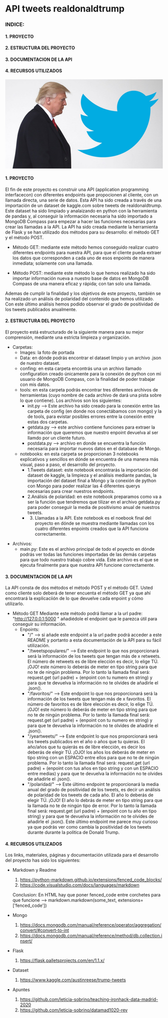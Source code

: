 # API tweets realdonaldtrump

### INDICE:
#### 1. PROYECTO
#### 2. ESTRUCTURA DEL PROYECTO
#### 3. DOCUMENTACION DE LA API
#### 4. RECURSOS UTILIZADOS 

![fotodeportada](https://github.com/leticia-sobrino/W6-api-sentiment-project/blob/main/images/donald-trump-twitter.jpg)


#### 1. PROYECTO
El fin de este proyecto es construir una API (application programming interfacecon) con diferentes endpoints que propocionen al cliente, con un llamada directa, una serie de datos.
Esta API ha sido creada a través de una importación de un dataset de kaggle.com sobre tweets de realdonaldtrump.
Este dataset ha sido limpiado y analaizando en python con la herramienta de pandas y, al conseguir la información necesaria ha sido importado a MongoDB Compass para empezar a hacer las funciones necesarias para crear las llamadas a la API.
La API ha sido creada mediante la herramienta de Flask y se han utilizado dos métodos para su desarrollo: el método GET y el método POST.
   - Método GET: mediante este método hemos conseguido realizar cuatro diferentes endpoints para nuestra  API, para que el cliente pueda extraer los datos que corresponden a cada uno de esos enpoints de manera inmediata; solamente con una llamada.
  
    
   - Método POST: mediante este método lo que hemos realizado ha sido importar información nueva a nuestro base de datos en MongoDB Compass de una manera eficaz y rápida; con tan solo una llamada.

Ademas de cumplir la finalidad y los objetivos de este proyecto, también se ha realizado un análisis de polaridad del contenido que hemos utilizado. Con este último análisis hemos podido observar el grado de positividad de los tweets publicados anualmente. 



#### 2. ESTRUCTURA DEL PROYECTO
El proyecto está estructurado de la siguiente manera para su mejor comprensión, mediante una estricta limpieza y organización. 
  * Carpetas:
    - Images: la foto de portada
    - Data: en dónde podrás encontrar el dataset limpio y un archivo .json de nuestro dataset.
    - confing: en esta carpeta encontrás una un archivo llamado configuration creado únicamente para la conexión de python con mi usuario de MongoDB Compass, con la finalidad de poder trabajar con mis datos.
    - tools: en esta carpeta podrás encontrar tres diferentes archivos de herramientas (cuyo nombre de cada archivo de dará una pista sobre lo que contiene). Los archivos son los siguientes:
      - init.py --> Este archivo ha sido creado para la conexión entre las carpeta de config (en donde nos conectábamos con mongo) y la de tools, para evistar posibles errores entre la conexión entre estas dos carpetas.
      - getdata.py --> este archivo contiene funciones para extraer la información que queremos que nuestro enpoint devuelva al ser llamdo por un cliente futuro.
      - postdata.py --> archivo en donde se encuentra la función necesaria para importar nuevos datos en el database de Mongo.
    - notebooks: en esta carpeta se proporcionan 3 notebooks explicativos y sencillos en dónde se encuentra de una manera más visual, paso a paso, el desarrollo del proyecto.
      - 1.Tweets dataset: este notebook encontrarás la importación del dataset de kaggle, la limpieza y el análisis mediante pandas, la importación del dataset final a Mongo y la conexión de python con Mongo para poder realizar las 4 diferentes querys necesarias para crear nuestros endpoints.
      - 2.Análisis de polaridad: en este notebook preparamos como va a ser la función que tendremos que tilizar en el archivo getdata.py para poder conseguir la media de positivismo anual de nuestros tweets.
      - 3. Llamadas a la API. Este notebook es el noebook final del proyecto en dónde se muestra mediante llamadas con los cuatro diferentes enpoints creados que la API funciona correctamente. 
  
  - Archivos:
    - main.py: Este es el archivo principal de todo el poyecto en dónde podrás ver todas las funciones importadas de las demás carpetas para que todo nuestro trabajo cobre vida. Este archivo es el que se ejecuta finalmente para que nuestra API funcione correctamente. 
  

#### 3. DOCUMENTACION DE LA API
La API consta de dos métodos el método POST y el método GET. Usted como cliente solo deberá de tener encuenta el método GET ya que ahí encontrará la explicaciión de lo que devuelve cada enpoint y cómo utilizarlo.

+ Método GET
  Mediante este método podrá llamar a la url padre: "http://127.0.0.1:5000 " añadiédole el endpoint que le parezca útil para conseguir su información. 
  + Enpoints:
    + "/"  --> si añade este endpoint a la url padre podrá acceder a este README y portanto a esta documentación de la API para su fácil utilización.
    + "/tweetspopulares/<numero>" --> Este endpoint lo que nos proporcionará será la información de los tweets que tengan más de x retweets. El número de retweets es de libre elección es decir, lo elige TÚ. ¡OJO! este número lo deberás de meter en tipo string para que no te de ningún problema. Por lo tanto la llamada final será: request.get (url padre) + (enpoint con tu numero en string) y para que te devuelva la información no te olvides de añadirle el .json().
    + "/favoritos/<numero>" --> Este endpoint lo que nos proporcionará será la información de los tweets que tengan más de x favoritos. El número de favoritos es de libre elección es decir, lo elige TÚ. ¡OJO! este número lo deberás de meter en tipo string para que no te de ningún problema. Por lo tanto la llamada final será: request.get (url padre) + (enpoint con tu numero en string) y para que te devuelva la información no te olvides de añadirle el .json().
    + "/yeartweets/<rango>" --> Este endpoint lo que nos proporcionará será los tweets publicados en el año o años  que tu quieras. El año/años que tu quierás es de libre elección, es decir los deberás de elegir TÚ. ¡OJO! los años  los deberás de meter en tipo string con un ESPACIO entre ellos para que no te de ningún problema. Por lo tanto la llamada final será: request.get (url padre) + (enpoint con tus años en tipo string y con un ESPACIO entre medias) y para que te devuelva la información no te olvides de añadirle el .json().
    + "/polaridad/<year>" --> Este último endpoint te proporcionará la media anual del grado de positividad de los tweets, es decir un análisis de polaridad de los tweets de cada año. El año lo deberás de elegir TÚ. ¡OJO! El año lo debrás de meter en tipo string para que la llamada no te de ningún tipo de error. Por lo tanto la llamada final será: request.get (url padre) + (enpoint con tu año en tipo string) y para que te devuelva la información no te olvides de añadirle el .json(). 
    Este último endpoint me parece muy curioso ya que podrás ver como cambia la positividad de los tweets durante durante la política de Donald Trump. 

#### 4. RECURSOS UTILIZADOS 
Los links, materiales, páginas y documentación utilizada para el desarrollo del proyecto has sido los siguientes:
+ Markdown y Readme
    1. https://python-markdown.github.io/extensions/fenced_code_blocks/
    2. https://code.visualstudio.com/docs/languages/markdown

    Conclusion: En HTML hay que poner fenced_code entre corchetes para que funcione
    --> markdown.markdown(some_text, extensions=['fenced_code'])
+ Mongo
  1. https://docs.mongodb.com/manual/reference/operator/aggregation/convert/#convert-to-int
  2. https://docs.mongodb.com/manual/reference/method/db.collection.insert/
+ Flask
  1. https://flask.palletsprojects.com/en/1.1.x/
+ Dataset
  1. https://www.kaggle.com/austinreese/trump-tweets
+ Apuntes
  1. https://github.com/leticia-sobrino/teaching-ironhack-data-madrid-2020
  2. https://github.com/leticia-sobrino/datamad1020-rev 

